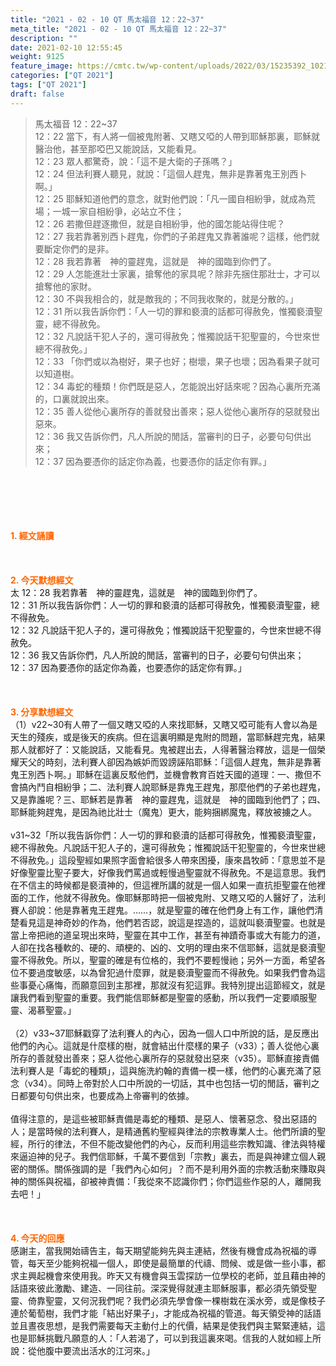 ```yaml
---
title: "2021 - 02 - 10 QT 馬太福音 12：22~37"
meta_title: "2021 - 02 - 10 QT 馬太福音 12：22~37"
description: ""
date: 2021-02-10 12:55:45
weight: 9125
feature_image: https://cmtc.tw/wp-content/uploads/2022/03/15235392_10211799862337740_180693556567566654_o-1.webp
categories: ["QT 2021"]
tags: ["QT 2021"]
draft: false
---
```


<blockquote>馬太福音 12：22~37<br />
12：22 當下，有人將一個被鬼附著、又瞎又啞的人帶到耶穌那裏，耶穌就醫治他，甚至那啞巴又能說話，又能看見。<br />
12：23 眾人都驚奇，說：「這不是大衛的子孫嗎？」<br />
12：24 但法利賽人聽見，就說：「這個人趕鬼，無非是靠著鬼王別西卜啊。」<br />
12：25 耶穌知道他們的意念，就對他們說：「凡一國自相紛爭，就成為荒場；一城一家自相紛爭，必站立不住；<br />
12：26 若撒但趕逐撒但，就是自相紛爭，他的國怎能站得住呢？<br />
12：27 我若靠著別西卜趕鬼，你們的子弟趕鬼又靠著誰呢？這樣，他們就要斷定你們的是非。<br />
12：28 我若靠著　神的靈趕鬼，這就是　神的國臨到你們了。<br />
12：29 人怎能進壯士家裏，搶奪他的家具呢？除非先捆住那壯士，才可以搶奪他的家財。<br />
12：30 不與我相合的，就是敵我的；不同我收聚的，就是分散的。」<br />
12：31 所以我告訴你們：「人一切的罪和褻瀆的話都可得赦免，惟獨褻瀆聖靈，總不得赦免。<br />
12：32 凡說話干犯人子的，還可得赦免；惟獨說話干犯聖靈的，今世來世總不得赦免。」<br />
12：33 「你們或以為樹好，果子也好；樹壞，果子也壞；因為看果子就可以知道樹。<br />
12：34 毒蛇的種類！你們既是惡人，怎能說出好話來呢？因為心裏所充滿的，口裏就說出來。<br />
12：35 善人從他心裏所存的善就發出善來；惡人從他心裏所存的惡就發出惡來。<br />
12：36 我又告訴你們，凡人所說的閒話，當審判的日子，必要句句供出來；<br />
12：37 因為要憑你的話定你為義，也要憑你的話定你有罪。」</blockquote><br />
&nbsp;<br />
<br />
&nbsp;<br />
<br />
<span style="color: #ff6600;"><strong>1. </strong><strong>經文誦讀</strong></span><br />
<br />
<span style="color: #ff6600;"><strong> </strong></span><br />
<br />
<span style="color: #ff6600;"><strong>2. 今天默想</strong><strong>經文<br />
</strong></span>太 12：28 我若靠著　神的靈趕鬼，這就是　神的國臨到你們了。<br />
12：31 所以我告訴你們：人一切的罪和褻瀆的話都可得赦免，惟獨褻瀆聖靈，總不得赦免。<br />
12：32 凡說話干犯人子的，還可得赦免；惟獨說話干犯聖靈的，今世來世總不得赦免。<br />
12：36 我又告訴你們，凡人所說的閒話，當審判的日子，必要句句供出來；<br />
12：37 因為要憑你的話定你為義，也要憑你的話定你有罪。」<br />
<br />
&nbsp;<br />
<br />
<span style="color: #ff6600;"><strong>3. 分享默想經文<br />
</strong></span>（1）v22~30有人帶了一個又瞎又啞的人來找耶穌，又瞎又啞可能有人會以為是天生的殘疾，或是後天的疾病。但在這裏明顯是鬼附的問題，當耶穌趕完鬼，結果那人就都好了：又能說話，又能看見。鬼被趕出去，人得著醫治釋放，這是一個榮耀天父的時刻，法利賽人卻因為嫉妒而毀謗誣陷耶穌：「這個人趕鬼，無非是靠著鬼王別西卜啊。」耶穌在這裏反駁他們，並機會教育百姓天國的道理：一、撒但不會搞內鬥自相紛爭；二、法利賽人說耶穌是靠鬼王趕鬼，那麼他們的子弟也趕鬼，又是靠誰呢？三、耶穌若是靠著　神的靈趕鬼，這就是　神的國臨到他們了；四、耶穌能夠趕鬼，是因為祂比壯士（魔鬼）更大，能夠捆綁魔鬼，釋放被擄之人。<br />
<br />
v31~32「所以我告訴你們：人一切的罪和褻瀆的話都可得赦免，惟獨褻瀆聖靈，總不得赦免。凡說話干犯人子的，還可得赦免；惟獨說話干犯聖靈的，今世來世總不得赦免。」這段聖經如果照字面會給很多人帶來困擾，康來昌牧師：「意思並不是好像聖靈比聖子要大，好像我們罵過或輕慢過聖靈就不得赦免。不是這意思。我們在不信主的時候都是褻瀆神的，但這裡所講的就是一個人如果一直抗拒聖靈在他裡面的工作，他就不得赦免。像耶穌那時把一個被鬼附、又瞎又啞的人醫好了，法利賽人卻說：他是靠著鬼王趕鬼。……，就是聖靈的確在他們身上有工作，讓他們清楚看見這是神奇妙的作為，他們若否認，說這是捏造的，這就叫褻瀆聖靈。也就是當上帝把祂的道呈現出來時，聖靈在其中工作，甚至有神蹟奇事或大有能力的道，人卻在找各種軟的、硬的、頑梗的、凶的、文明的理由來不信耶穌，這就是褻瀆聖靈不得赦免。所以，聖靈的確是有位格的，我們不要輕慢祂；另外一方面，希望各位不要過度敏感，以為曾犯過什麼罪，就是褻瀆聖靈而不得赦免。如果我們會為這些事憂心痛悔，而願意回到主那裡，那就沒有犯這罪。我特別提出這節經文，就是讓我們看到聖靈的重要。我們能信耶穌都是聖靈的感動，所以我們一定要順服聖靈、渴慕聖靈。」<br />
<br />
（2）v33~37耶穌戳穿了法利賽人的內心，因為一個人口中所說的話，是反應出他們的內心。這就是什麼樣的樹，就會結出什麼樣的果子（v33）；善人從他心裏所存的善就發出善來；惡人從他心裏所存的惡就發出惡來（v35）。耶穌直接責備法利賽人是「毒蛇的種類」，這與施洗約翰的責備一模一樣，他們的心裏充滿了惡念（v34）。同時上帝對於人口中所說的一切話，其中也包括一切的閒話，審判之日都要句句供出來，也要成為上帝審判的依據。<br />
<br />
值得注意的，是這些被耶穌責備是毒蛇的種類、是惡人、懷著惡念、發出惡語的人；是當時候的法利賽人，是精通舊約聖經與律法的宗教專業人士。他們所讀的聖經，所行的律法，不但不能改變他們的內心，反而利用這些宗教知識、律法與特權來逼迫神的兒子。我們信耶穌，千萬不要信到「宗教」裏去，而是與神建立個人親密的關係。關係強調的是「我們內心如何」？而不是利用外面的宗教活動來賺取與神的關係與祝福，卻被神責備：「我從來不認識你們；你們這些作惡的人，離開我去吧！」<br />
<br />
&nbsp;<br />
<br />
<span style="color: #ff6600;"><strong>4. 今天的回應<br />
</strong></span>感謝主，當我開始禱告主，每天期望能夠先與主連結，然後有機會成為祝福的導管，每天至少能夠祝福一個人，即使是最簡單的代禱、問候、或是做一些小事，都求主興起機會來使用我。昨天又有機會與玉雲探訪一位學校的老師，並且藉由神的話語來彼此激勵、建造、一同往前。深深覺得就連主耶穌服事，都必須先領受聖靈、倚靠聖靈，又何況我們呢？我們必須先學會像一棵樹栽在溪水旁，或是像枝子連於葡萄樹，我們才能「結出好果子」，才能成為祝福的管道。每天領受神的話語並且晝夜思想，是我們需要每天主動付上的代價，結果是使我們與主緊緊連結，這也是耶穌挑戰凡願意的人：「人若渴了，可以到我這裏來喝。信我的人就如經上所說：從他腹中要流出活水的江河來。」
        